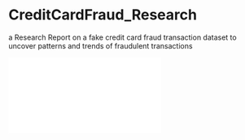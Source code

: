 # CreditCardFraud_Research
a Research Report on a fake credit card fraud transaction dataset to uncover patterns and trends of fraudulent transactions

![PDF Report](images/fraud_Final.pdf)
